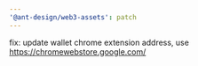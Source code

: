 ```yaml
---
'@ant-design/web3-assets': patch
---
```


fix: update wallet chrome extension address, use https://chromewebstore.google.com/

